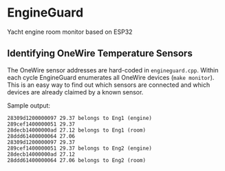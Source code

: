# EngineGuard

Yacht engine room monitor based on ESP32

## Identifying OneWire Temperature Sensors

The OneWire sensor addresses are hard-coded in `engineguard.cpp`. Within each
cycle EngineGuard enumerates all OneWire devices (`make monitor`). This is an easy
way to find out which sensors are connected and which devices are already claimed
by a known sensor.

Sample output:

```
28309d1200000097 29.37 belongs to Eng1 (engine)
289cef1400000051 29.37
28decb14000000ad 27.12 belongs to Eng1 (room)
28ddd61400000064 27.06
28309d1200000097 29.37
289cef1400000051 29.37 belongs to Eng2 (engine)
28decb14000000ad 27.12
28ddd61400000064 27.06 belongs to Eng2 (room)
```
